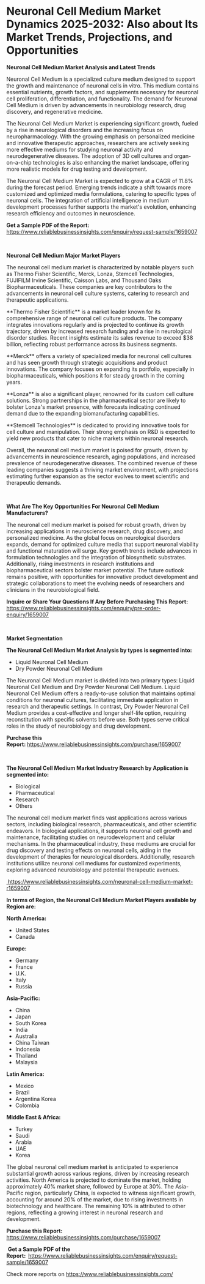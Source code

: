 <p><h1>Neuronal Cell Medium Market Dynamics 2025-2032: Also about Its Market Trends, Projections, and Opportunities</h1></p><p><strong>Neuronal Cell Medium Market Analysis and Latest Trends</strong></p>
<p><p>Neuronal Cell Medium is a specialized culture medium designed to support the growth and maintenance of neuronal cells in vitro. This medium contains essential nutrients, growth factors, and supplements necessary for neuronal cell proliferation, differentiation, and functionality. The demand for Neuronal Cell Medium is driven by advancements in neurobiology research, drug discovery, and regenerative medicine. </p><p>The Neuronal Cell Medium Market is experiencing significant growth, fueled by a rise in neurological disorders and the increasing focus on neuropharmacology. With the growing emphasis on personalized medicine and innovative therapeutic approaches, researchers are actively seeking more effective mediums for studying neuronal activity and neurodegenerative diseases. The adoption of 3D cell cultures and organ-on-a-chip technologies is also enhancing the market landscape, offering more realistic models for drug testing and development.</p><p>The Neuronal Cell Medium Market is expected to grow at a CAGR of 11.8% during the forecast period. Emerging trends indicate a shift towards more customized and optimized media formulations, catering to specific types of neuronal cells. The integration of artificial intelligence in medium development processes further supports the market's evolution, enhancing research efficiency and outcomes in neuroscience.</p></p>
<p><strong>Get a Sample PDF of the Report:&nbsp;</strong> <a href="https://www.reliablebusinessinsights.com/enquiry/request-sample/1659007?utm_campaign=2247&utm_medium=2&utm_source=Github&utm_content=ia&utm_term=23032025&utm_id=neuronal-cell-medium">https://www.reliablebusinessinsights.com/enquiry/request-sample/1659007</a></p>
<p>&nbsp;</p>
<p><strong>Neuronal Cell Medium Major Market Players</strong></p>
<p><p>The neuronal cell medium market is characterized by notable players such as Thermo Fisher Scientific, Merck, Lonza, Stemcell Technologies, FUJIFILM Irvine Scientific, Caisson Labs, and Thousand Oaks Biopharmaceuticals. These companies are key contributors to the advancements in neuronal cell culture systems, catering to research and therapeutic applications.</p><p>**Thermo Fisher Scientific** is a market leader known for its comprehensive range of neuronal cell culture products. The company integrates innovations regularly and is projected to continue its growth trajectory, driven by increased research funding and a rise in neurological disorder studies. Recent insights estimate its sales revenue to exceed $38 billion, reflecting robust performance across its business segments.</p><p>**Merck** offers a variety of specialized media for neuronal cell cultures and has seen growth through strategic acquisitions and product innovations. The company focuses on expanding its portfolio, especially in biopharmaceuticals, which positions it for steady growth in the coming years.</p><p>**Lonza** is also a significant player, renowned for its custom cell culture solutions. Strong partnerships in the pharmaceutical sector are likely to bolster Lonza's market presence, with forecasts indicating continued demand due to the expanding biomanufacturing capabilities.</p><p>**Stemcell Technologies** is dedicated to providing innovative tools for cell culture and manipulation. Their strong emphasis on R&D is expected to yield new products that cater to niche markets within neuronal research.</p><p>Overall, the neuronal cell medium market is poised for growth, driven by advancements in neuroscience research, aging populations, and increased prevalence of neurodegenerative diseases. The combined revenue of these leading companies suggests a thriving market environment, with projections estimating further expansion as the sector evolves to meet scientific and therapeutic demands.</p></p>
<p>&nbsp;</p>
<p><strong>What Are The Key Opportunities For Neuronal Cell Medium Manufacturers?</strong></p>
<p><p>The neuronal cell medium market is poised for robust growth, driven by increasing applications in neuroscience research, drug discovery, and personalized medicine. As the global focus on neurological disorders expands, demand for optimized culture media that support neuronal viability and functional maturation will surge. Key growth trends include advances in formulation technologies and the integration of biosynthetic substrates. Additionally, rising investments in research institutions and biopharmaceutical sectors bolster market potential. The future outlook remains positive, with opportunities for innovative product development and strategic collaborations to meet the evolving needs of researchers and clinicians in the neurobiological field.</p></p>
<p><strong>Inquire or Share Your Questions If Any Before Purchasing This Report:</strong> <a href="https://www.reliablebusinessinsights.com/enquiry/pre-order-enquiry/1659007?utm_campaign=2247&utm_medium=2&utm_source=Github&utm_content=ia&utm_term=23032025&utm_id=neuronal-cell-medium">https://www.reliablebusinessinsights.com/enquiry/pre-order-enquiry/1659007</a></p>
<p>&nbsp;</p>
<p><strong>Market Segmentation</strong></p>
<p><strong>The Neuronal Cell Medium Market Analysis by types is segmented into:</strong></p>
<p><ul><li>Liquid Neuronal Cell Medium</li><li>Dry Powder Neuronal Cell Medium</li></ul></p>
<p><p>The Neuronal Cell Medium market is divided into two primary types: Liquid Neuronal Cell Medium and Dry Powder Neuronal Cell Medium. Liquid Neuronal Cell Medium offers a ready-to-use solution that maintains optimal conditions for neuronal cultures, facilitating immediate application in research and therapeutic settings. In contrast, Dry Powder Neuronal Cell Medium provides a cost-effective and longer shelf-life option, requiring reconstitution with specific solvents before use. Both types serve critical roles in the study of neurobiology and drug development.</p></p>
<p><strong>Purchase this Report:&nbsp;</strong><a href="https://www.reliablebusinessinsights.com/purchase/1659007?utm_campaign=2247&utm_medium=2&utm_source=Github&utm_content=ia&utm_term=23032025&utm_id=neuronal-cell-medium">https://www.reliablebusinessinsights.com/purchase/1659007</a></p>
<p>&nbsp;</p>
<p><strong>The Neuronal Cell Medium Market Industry Research by Application is segmented into:</strong></p>
<p><ul><li>Biological</li><li>Pharmaceutical</li><li>Research</li><li>Others</li></ul></p>
<p><p>The neuronal cell medium market finds vast applications across various sectors, including biological research, pharmaceuticals, and other scientific endeavors. In biological applications, it supports neuronal cell growth and maintenance, facilitating studies on neurodevelopment and cellular mechanisms. In the pharmaceutical industry, these mediums are crucial for drug discovery and testing effects on neuronal cells, aiding in the development of therapies for neurological disorders. Additionally, research institutions utilize neuronal cell mediums for customized experiments, exploring advanced neurobiology and potential therapeutic avenues.</p></p>
<p><a href="https://www.reliablebusinessinsights.com/neuronal-cell-medium-market-r1659007?utm_campaign=2247&utm_medium=2&utm_source=Github&utm_content=ia&utm_term=23032025&utm_id=neuronal-cell-medium">&nbsp;https://www.reliablebusinessinsights.com/neuronal-cell-medium-market-r1659007</a></p>
<p><strong>In terms of Region, the Neuronal Cell Medium Market Players available by Region are:</strong></p>
<p>
    <p> <strong> North America: </strong>
        <ul>
            <li>United States</li>
            <li>Canada</li>
        </ul>
        </p> 
    <p> <strong> Europe: </strong>
        <ul>
            <li>Germany</li>
            <li>France</li>
            <li>U.K.</li>
            <li>Italy</li>
            <li>Russia</li>
        </ul>
        </p> 
    <p> <strong> Asia-Pacific: </strong>
        <ul>
            <li>China</li>
            <li>Japan</li>
            <li>South Korea</li>
            <li>India</li>
            <li>Australia</li>
            <li>China Taiwan</li>
            <li>Indonesia</li>
            <li>Thailand</li>
            <li>Malaysia</li>
        </ul>
        </p> 
    <p> <strong> Latin America: </strong>
        <ul>
            <li>Mexico</li>
            <li>Brazil</li>
            <li>Argentina Korea</li>
            <li>Colombia</li>
        </ul>
        </p> 
    <p> <strong> Middle East & Africa: </strong>
        <ul>
            <li>Turkey</li>
            <li>Saudi</li>
            <li>Arabia</li>
            <li>UAE</li>
            <li>Korea</li>
        </ul>
    </p>
    </p>
<p><p>The global neuronal cell medium market is anticipated to experience substantial growth across various regions, driven by increasing research activities. North America is projected to dominate the market, holding approximately 40% market share, followed by Europe at 30%. The Asia-Pacific region, particularly China, is expected to witness significant growth, accounting for around 20% of the market, due to rising investments in biotechnology and healthcare. The remaining 10% is attributed to other regions, reflecting a growing interest in neuronal research and development.</p></p>
<p><strong>Purchase this Report: </strong><a href="https://www.reliablebusinessinsights.com/purchase/1659007?utm_campaign=2247&utm_medium=2&utm_source=Github&utm_content=ia&utm_term=23032025&utm_id=neuronal-cell-medium">https://www.reliablebusinessinsights.com/purchase/1659007</a></p>
<p>&nbsp;<strong>Get a Sample PDF of the Report:&nbsp;&nbsp;</strong><a href="https://www.reliablebusinessinsights.com/enquiry/request-sample/1659007?utm_campaign=2247&utm_medium=2&utm_source=Github&utm_content=ia&utm_term=23032025&utm_id=neuronal-cell-medium">https://www.reliablebusinessinsights.com/enquiry/request-sample/1659007</a></p>
<p><strong></strong></p>
<p>Check more reports on <a href="https://www.reliablebusinessinsights.com/?utm_campaign=2247&utm_medium=2&utm_source=Github&utm_content=ia&utm_term=23032025&utm_id=neuronal-cell-medium">https://www.reliablebusinessinsights.com/</a></p>